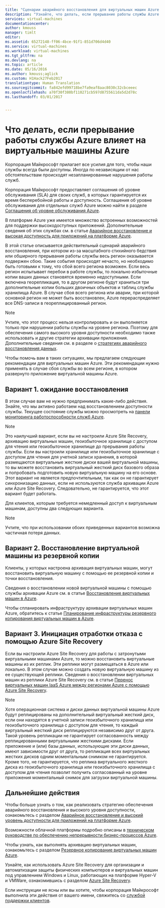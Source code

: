 ```yaml
---
title: "Сценарии аварийного восстановления для виртуальных машин Azure | Документация Майкрософт"
description: "Узнайте, что делать, если прерывание работы службы Azure влияет на виртуальные машины Azure."
services: virtual-machines
documentationcenter: 
author: kmouss
manager: timlt
editor: 
ms.assetid: 65272148-ff06-4bce-91f1-851d706d4d40
ms.service: virtual-machines
ms.workload: virtual-machines
ms.tgt_pltfrm: na
ms.devlang: na
ms.topic: article
ms.date: 05/16/2016
ms.author: kmouss;aglick
ms.custom: H1Hack27Feb2017
translationtype: Human Translation
ms.sourcegitcommit: fa842efd99718be7fa9eaf8aac8030c32cbceeec
ms.openlocfilehash: a70f30f380bf110271cb597d8755611da5d2d78c
ms.lasthandoff: 03/01/2017


---
```

# <a name="what-to-do-in-the-event-that-an-azure-service-disruption-impacts-azure-vms"></a>Что делать, если прерывание работы службы Azure влияет на виртуальные машины Azure
Корпорация Майкрософт прилагает все усилия для того, чтобы наши службы всегда были доступны. Иногда по независящим от нас обстоятельствам происходят незапланированные нарушения работы служб.

Корпорация Майкрософт предоставляет соглашения об уровне обслуживания (SLA) для своих служб, в которых гарантируется их время бесперебойной работы и доступность. Соглашения об уровне обслуживания для отдельных служб Azure можно найти в разделе [Соглашения об уровне обслуживания Azure](https://azure.microsoft.com/support/legal/sla/).

В платформе Azure уже имеется множество встроенных возможностей для поддержки высокодоступных приложений. Дополнительные сведения об этих службах см. в статье [Аварийное восстановление и высокая доступность для приложений на платформе Azure](../resiliency/resiliency-disaster-recovery-high-availability-azure-applications.md).

В этой статье описывается действительный сценарий аварийного восстановления, при котором из-за масштабного стихийного бедствия или обширного прерывания работы службы весь регион оказывается подвержен сбою. Такие события происходят нечасто, но необходимо быть готовыми к тому, что сбой всего региона возможен. Если весь регион испытывает перебои в работе службы, то локально избыточные копии ваших данных становятся временно недоступными. Если включена георепликация, то в другом регионе будут храниться три дополнительные копии больших двоичных объектов и таблиц службы хранилища Azure. В случае сбоя всего региона или аварии, при которой основной регион не может быть восстановлен, Azure перераспределяет все DNS-записи в геореплицированный регион.

> [!NOTE]
> Учтите, что этот процесс нельзя контролировать и он выполняется только при нарушении работы службы на уровне региона. Поэтому для обеспечения самого высокого уровня доступности необходимо также использовать и другие стратегии архивации приложения. Дополнительные сведения см. в разделе о [стратегиях аварийного восстановления данных](../resiliency/resiliency-disaster-recovery-azure-applications.md#data-strategies-for-disaster-recovery).
> 
> 

Чтобы помочь вам в таких ситуациях, мы предлагаем следующие рекомендации для виртуальных машин Azure. Эти рекомендации нужно применять в случае сбоя службы во всем регионе, в котором развернуто приложение виртуальной машины Azure.

## <a name="option-1-wait-for-recovery"></a>Вариант 1. ожидание восстановления
В этом случае вам не нужно предпринимать какие-либо действия. Знайте, что мы активно работаем над восстановлением доступности службы. Текущее состояние службы можно просмотреть на [панели мониторинга работоспособности служб Azure](https://azure.microsoft.com/status/).

> [!NOTE]
> Это наилучший вариант, если вы не настроили Azure Site Recovery, архивацию виртуальных машин, геоизбыточное хранилище с доступом для чтения или геоизбыточное хранилище до прерывания работы службы. Если вы настроили хранилище или геоизбыточное хранилище с доступом для чтения для учетной записи хранения, в которой размещаются виртуальные жесткие диски вашей виртуальной машины, то вы можете восстановить виртуальный жесткий диск базового образа и попробовать подготовить новую виртуальную машину на его основе. Этот вариант не является предпочтительным, так как он не гарантирует синхронизацию данных, если не используются служба архивации Azure или Azure Site Recovery. Следовательно, не гарантируется, что этот вариант будет работать.
> 
> 

Для клиентов, которым требуется немедленный доступ к виртуальным машинам, доступны два следующих варианта.  

> [!NOTE]
> Учтите, что при использовании обоих приведенных вариантов возможна частичная потеря данных.     
> 
> 

## <a name="option-2-restore-a-vm-from-a-backup"></a>Вариант 2. Восстановление виртуальной машины из резервной копии
Клиенты, у которых настроена архивация виртуальных машин, могут восстановить виртуальную машину с помощью ее резервной копии и точки восстановления.

Сведения о восстановлении новой виртуальной машины с помощью службы архивации Azure см. в статье [Восстановление виртуальных машин в Azure](../backup/backup-azure-restore-vms.md).

Чтобы спланировать инфраструктуру архивации виртуальных машин Azure, обратитесь к статье [Планирование инфраструктуры резервного копирования виртуальных машин в Azure](../backup/backup-azure-vms-introduction.md).

## <a name="option-3-initiate-a-failover-by-using-azure-site-recovery"></a>Вариант 3. Инициация отработки отказа с помощью Azure Site Recovery
Если вы настроили Azure Site Recovery для работы с затронутыми виртуальными машинами Azure, то можно восстановить виртуальные машины из их реплик. Эти реплики могут размещаться в Azure или локально. В этом случае можно создать новую виртуальную машину из ее существующей реплики. Сведения о восстановлении виртуальных машин из реплики Azure Site Recovery см. в статье [Перенос виртуальных машин IaaS Azure между регионами Azure с помощью Azure Site Recovery](../site-recovery/site-recovery-migrate-azure-to-azure.md).

> [!NOTE]
> Хотя операционная система и диски данных виртуальной машины Azure будут реплицированы на дополнительный виртуальный жесткий диск, если они находятся в учетной записи геоизбыточного хранилища или геоизбыточного хранилища с доступом для чтения, то каждый виртуальный жесткий диск реплицируются независимо друг от друга. Такой уровень репликации не гарантирует согласованность между реплицированными виртуальными жесткими дисками. Если приложение и (или) базы данных, использующие эти диски данных, имеют зависимости друг от друга, то репликация всех виртуальных жестких дисков одним моментальным снимком не гарантируется. Кроме того, не гарантируется, что реплика виртуального жесткого диска из геоизбыточного хранилища или геоизбыточного хранилища с доступом для чтения позволит получить согласованный на уровне приложения моментальный снимок для загрузки виртуальной машины.
> 
> 

## <a name="next-steps"></a>Дальнейшие действия
Чтобы больше узнать о том, как реализовать стратегию обеспечения аварийного восстановления и высокого уровня доступности, ознакомьтесь с разделом [Аварийное восстановление и высокий уровень доступности для приложений на платформе Azure](../resiliency/resiliency-disaster-recovery-high-availability-azure-applications.md).

Возможности облачной платформы подробно описаны в [техническом руководстве по обеспечению непрерывности бизнес-процессов Azure](../resiliency/resiliency-technical-guidance.md).

Чтобы узнать, как выполнять архивацию виртуальных машин, ознакомьтесь с разделом [Резервное копирование виртуальных машин Azure](../backup/backup-azure-vms.md).

Узнайте, как использовать Azure Site Recovery для организации и автоматизации защиты физических компьютеров и виртуальных машин под управлением Windows и Linux, работающих на платформе Hyper-V и VMWare, ознакомившись с разделом [Azure Site Recovery](https://azure.microsoft.com/documentation/learning-paths/site-recovery/).

Если инструкции не ясны или вы хотите, чтобы корпорация Майкрософт выполнила эти действия от вашего имени, свяжитесь со [службой поддержки клиентов](https://portal.azure.com/#blade/Microsoft_Azure_Support/HelpAndSupportBlade).


